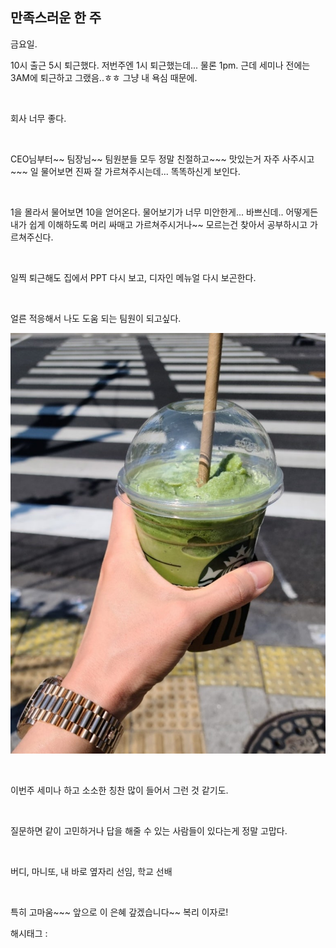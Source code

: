 ## 만족스러운 한 주

금요일.

10시 출근 5시 퇴근했다. 저번주엔 1시 퇴근했는데... 물론 1pm. 근데 세미나 전에는 3AM에 퇴근하고 그랬음..ㅎㅎ 그냥 내 욕심 때문에.

​

회사 너무 좋다.

​

CEO님부터~~ 팀장님~~ 팀원분들 모두 정말 친절하고~~~ 맛있는거 자주 사주시고~~~ 일 물어보면 진짜 잘 가르쳐주시는데... 똑똑하신게 보인다.

​

1을 몰라서 물어보면 10을 얻어온다. 물어보기가 너무 미안한게... 바쁘신데.. 어떻게든 내가 쉽게 이해하도록 머리 싸매고 가르쳐주시거나~~ 모르는건 찾아서 공부하시고 가르쳐주신다.

​

일찍 퇴근해도 집에서 PPT 다시 보고, 디자인 메뉴얼 다시 보곤한다.

​

얼른 적응해서 나도 도움 되는 팀원이 되고싶다.

![0](./asset/0.png)

​

이번주 세미나 하고 소소한 칭찬 많이 들어서 그런 것 같기도.

​

질문하면 같이 고민하거나 답을 해줄 수 있는 사람들이 있다는게 정말 고맙다.

​

버디, 마니또, 내 바로 옆자리 선임, 학교 선배

​

특히 고마움~~~ 앞으로 이 은혜 갚겠습니다~~ 복리 이자로!

 해시태그 : 